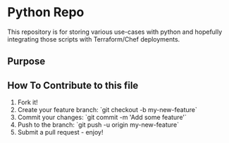 # Python Repo

This repository is for storing various use-cases with python and hopefully
integrating those scripts with Terraform/Chef deployments.

## Purpose

## How To Contribute to this file

<ol>
    <li>Fork it!</li>
    <li>Create your feature branch: `git checkout -b my-new-feature`</li>
    <li>Commit your changes: `git commit -m 'Add some feature'`</li>
    <li>Push to the branch: `git push -u origin my-new-feature`</li>
    <li>Submit a pull request - enjoy!</li>
</ol>
